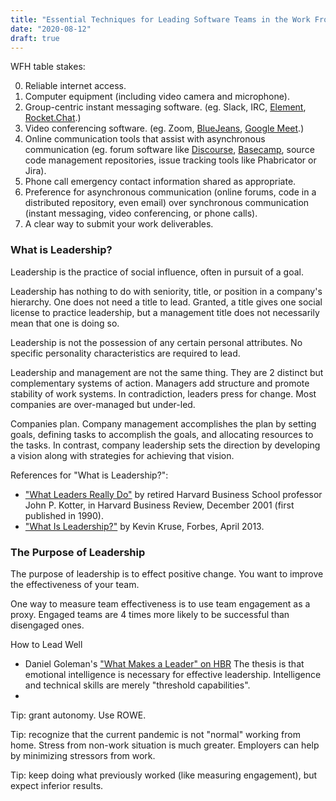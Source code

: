 ```yaml
---
title: "Essential Techniques for Leading Software Teams in the Work From Home Era"
date: "2020-08-12"
draft: true
---
```


WFH table stakes:

0. Reliable internet access.
1. Computer equipment (including video camera and microphone).
2. Group-centric instant messaging software. (eg. Slack, IRC,
   [Element](https://element.io/),
   [Rocket.Chat](https://rocket.chat/).)
3. Video conferencing software. (eg. Zoom,
   [BlueJeans](https://www.bluejeans.com/),
   [Google Meet](https://meet.google.com/).)
4. Online communication tools that assist with asynchronous communication (eg.
   forum software like [Discourse](https://www.discourse.org/),
   [Basecamp](https://basecamp.com), source code management repositories,
   issue tracking tools like Phabricator or Jira).
5. Phone call emergency contact information shared as appropriate.
6. Preference for asynchronous communication (online forums, code in a
   distributed repository, even email) over synchronous communication (instant
   messaging, video conferencing, or phone calls).
7. A clear way to submit your work deliverables.


### What is Leadership?

Leadership is the practice of social influence, often in pursuit of a goal.

Leadership has nothing to do with seniority, title, or position in a company's
hierarchy. One does not need a title to lead. Granted, a title gives one social
license to practice leadership, but a management title does not necessarily
mean that one is doing so.

Leadership is not the possession of any certain personal attributes. No
specific personality characteristics are required to lead.

Leadership and management are not the same thing. They are 2 distinct but
complementary systems of action. Managers add structure and promote stability
of work systems.  In contradiction, leaders press for change. Most companies
are over-managed but under-led.

Companies plan. Company management accomplishes the plan by setting goals,
defining tasks to accomplish the goals, and allocating resources to the tasks.
In contrast, company leadership sets the direction by developing a vision along
with strategies for achieving that vision.

References for "What is Leadership?":

- ["What Leaders Really Do"](https://hbr.org/2001/12/what-leaders-really-do) by
  retired Harvard Business School professor John P. Kotter, in Harvard Business
  Review, December 2001 (first published in 1990).
- ["What Is Leadership?"](https://www.forbes.com/sites/kevinkruse/2013/04/09/what-is-leadership/)
  by Kevin Kruse, Forbes, April 2013.

### The Purpose of Leadership

The purpose of leadership is to effect positive change. You want to improve the
effectiveness of your team.

One way to measure team effectiveness is to use team engagement as a proxy.
Engaged teams are 4 times more likely to be successful than disengaged ones.

How to Lead Well

- Daniel Goleman's ["What Makes a Leader" on HBR](https://hbr.org/2004/01/what-makes-a-leader)
  The thesis is that emotional intelligence is necessary for effective
  leadership. Intelligence and technical skills are merely "threshold
  capabilities".
- 

Tip: grant autonomy. Use ROWE.

Tip: recognize that the current pandemic is not "normal" working from home.
Stress from non-work situation is much greater. Employers can help by
minimizing stressors from work.


Tip: keep doing what previously worked (like measuring engagement), but expect
inferior results.
